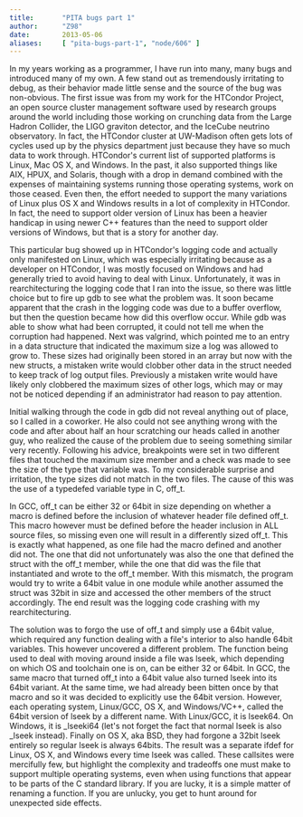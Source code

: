 ```yaml
---
title:       "PITA bugs part 1"
author:      "Z98"
date:        2013-05-06
aliases:     [ "pita-bugs-part-1", "node/606" ]
---
```


<p>In my years working as a programmer, I have run into many, many bugs and introduced many of my own. A few stand out as tremendously irritating to debug, as their behavior made little sense and the source of the bug was non-obvious. The first issue was from my work for the HTCondor Project, an open source cluster management software used by research groups around the world including those working on crunching data from the Large Hadron Collider, the LIGO graviton detector, and the IceCube neutrino observatory. In fact, the HTCondor cluster at UW-Madison often gets lots of cycles used up by the physics department just because they have so much data to work through. HTCondor&#39;s current list of supported platforms is Linux, Mac OS X, and Windows. In the past, it also supported things like AIX, HPUX, and Solaris, though with a drop in demand combined with the expenses of maintaining systems running those operating systems, work on those ceased. Even then, the effort needed to support the many variations of Linux plus OS X and Windows results in a lot of complexity in HTCondor. In fact, the need to support older version of Linux has been a heavier handicap in using newer C++ features than the need to support older versions of Windows, but that is a story for another day.</p><p>This particular bug showed up in HTCondor&#39;s logging code and actually only manifested on Linux, which was especially irritating because as a developer on HTCondor, I was mostly focused on Windows and had generally tried to avoid having to deal with Linux. Unfortunately, it was in rearchitecturing the logging code that I ran into the issue, so there was little choice but to fire up gdb to see what the problem was. It soon became apparent that the crash in the logging code was due to a buffer overflow, but then the question became how did this overflow occur. While gdb was able to show what had been corrupted, it could not tell me when the corruption had happened. Next was valgrind, which pointed me to an entry in a data structure that indicated the maximum size a log was allowed to grow to. These sizes had originally been stored in an array but now with the new structs, a mistaken write would clobber other data in the struct needed to keep track of log output files. Previously a mistaken write would have likely only clobbered the maximum sizes of other logs, which may or may not be noticed depending if an administrator had reason to pay attention.</p><p>Initial walking through the code in gdb did not reveal anything out of place, so I called in a coworker. He also could not see anything wrong with the code and after about half an hour scratching our heads called in another guy, who realized the cause of the problem due to seeing something similar very recently. Following his advice, breakpoints were set in two different files that touched the maximum size member and a check was made to see the size of the type that variable was. To my considerable surprise and irritation, the type sizes did not match in the two files. The cause of this was the use of a typedefed variable type in C, off_t.</p><p>In GCC, off_t can be either 32 or 64bit in size depending on whether a macro is defined before the inclusion of whatever header file defined off_t. This macro however must be defined before the header inclusion in ALL source files, so missing even one will result in a differently sized off_t. This is exactly what happened, as one file had the macro defined and another did not. The one that did not unfortunately was also the one that defined the struct with the off_t member, while the one that did was the file that instantiated and wrote to the off_t member. With this mismatch, the program would try to write a 64bit value in one module while another assumed the struct was 32bit in size and accessed the other members of the struct accordingly. The end result was the logging code crashing with my rearchitecturing.</p><p>The solution was to forgo the use of off_t and simply use a 64bit value, which required any function dealing with a file&#39;s interior to also handle 64bit variables. This however uncovered a different problem. The function being used to deal with moving around inside a file was lseek, which depending on which OS and toolchain one is on, can be either 32 or 64bit. In GCC, the same macro that turned off_t into a 64bit value also turned lseek into its 64bit variant. At the same time, we had already been bitten once by that macro and so it was decided to explicitly use the 64bit version. However, each operating system, Linux/GCC, OS X, and Windows/VC++, called the 64bit version of lseek by a different name. With Linux/GCC, it is lseek64. On Windows, it is _lseeki64 (let&#39;s not forget the fact that normal lseek is also _lseek instead). Finally on OS X, aka BSD, they had forgone a 32bit lseek entirely so regular lseek is always 64bits. The result was a separate ifdef for Linux, OS X, and Windows every time lseek was called. These callsites were mercifully few, but highlight the complexity and tradeoffs one must make to support multiple operating systems, even when using functions that appear to be parts of the C standard library. If you are lucky, it is a simple matter of renaming a function. If you are unlucky, you get to hunt around for unexpected side effects.</p>
